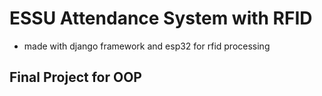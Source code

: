 # ESSU Attendance System with RFID
* made with django framework and esp32 for rfid processing
## Final Project for OOP
